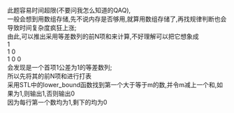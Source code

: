 此题容易时间超限(不要问我怎么知道的QAQ),  
一般会想到用数组存储,先不说内存是否够用,就算用数组存储了,再找规律判断也会导致时间复杂度疯狂上涨;  
由此,可以推出采用等差数列的前N项和来计算,不好理解可以把它想象成  
1  
1 0  
1 0 0  
会发现是一个首项1公差为1的等差数列;  
所以先将其的前N项和进行打表  
采用STL中的lower_bound函数找到第一个大于等于m的数,并令m减上一个和,如果为1,则输出1,否则输出0  
因为每行第一个数均为1,剩下的均为0

